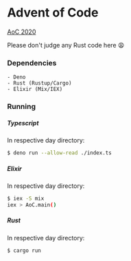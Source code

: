 # Advent of Code 

[AoC 2020](https://adventofcode.com/2020/about)

Please don't judge any Rust code here :weary:

### Dependencies
    - Deno
    - Rust (Rustup/Cargo)
    - Elixir (Mix/IEX)
    
### Running

##### Typescript
In respective day directory:
```bash
$ deno run --allow-read ./index.ts
```

##### Elixir
In respective day directory:
```bash
$ iex -S mix 
iex > AoC.main()
```

##### Rust
In respective day directory:
```bash
$ cargo run
```
